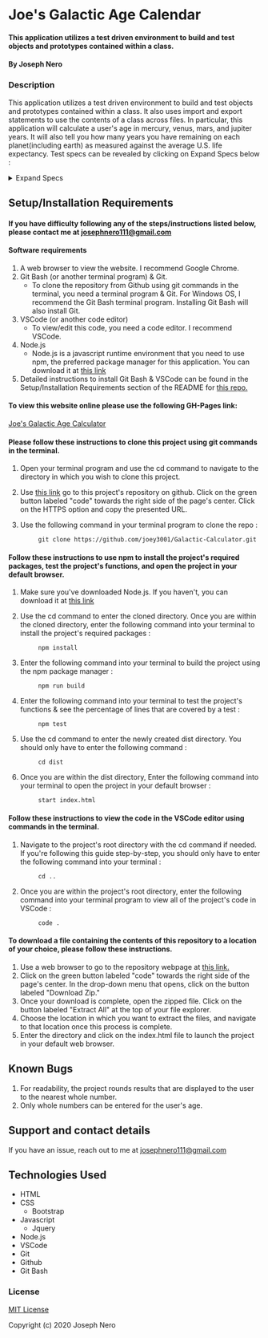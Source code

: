 # Joe's Galactic Age Calendar

#### This application utilizes a test driven environment to build and test objects and prototypes contained within a class. 

#### By Joseph Nero 

### Description

This application utilizes a test driven environment to build and test objects and prototypes contained within a class. It also uses import and export statements to use the contents of a class across files. In particular, this application will calculate a user's age in mercury, venus, mars, and jupiter years. It will also tell you how many years you have remaining on each planet(including earth) as measured  against the average U.S. life expectancy. Test specs can be revealed by clicking on Expand Specs below : 

<details>
<summary>Expand Specs</summary>

| Test | Input | Output |
| :--------------------------- | :--------------------------------- | :---------------- | 
| Age |||
| Should correctly initialize an instance of the Age object | let newAge = new Age() | typeof(newAge) = object| 
| Should correctly create an instance of the Age object with input provided to determine the starting age | let newAge = new Age(20) | newAge.startingAge = 20 | 
| mercuryYears |||
| Should correctly return a user's age in mercury years (A mercury year is .24 earth years) | newAge.startingAge = 20 | newAge.mercuryAge = 20/.24 = 83.33 | 
| venusYears |||
| Should correctly return a user's age in venus years (A venus year is .64 earth years) | newAge.startingAge = 20 | newAge.venusAge = 20/.64 = 31.25 | 
| marsYears |||
| Should correctly return a user's age in mars years (A mars year is 1.88 earth years) | newAge.startingAge = 20 | newAge.marsAge = 20/1.88 = 10.64 | 
| jupiterYears |||
| Should correctly return a user's age in jupiter years (A jupiter year is 11.86 earth years) | newAge.startingAge = 20 | newAge.jupiterAge = 20/11.86 = 1.69 | 
| remainingYears |||
| Should correctly return a user's remaining years as calculated with average life expectancy in the U.S. | newAge.startingAge = 20 | newAge.remainingTime = 78.54 - 20 = 58.54 | 
| If a user has surpassed the average life expectancy, Should correctly return the number of years they have lived past the average life expectancy | newAge.startingAge = 80.54 | newAge.remainingTime = 80.54 - 78.54 = 2 | 
| lifeExpectancyBoolean |||
| If the user's age is less than the average U.S. life expectancy, should return a true boolean value | newAge.startingAge = 20 | newAge.ageBoolean = true | 
| If the user's age is greater than the average U.S. life expectancy, should return a false boolean value | newAge.startingAge = 80 | newAge.ageBoolean = false | 
| lifeExpectancyPrint |||
| If the user's age is less than the average U.S. life expectancy, should apply text to a specified ID | ID = '#selector' , newAge.startingAge = 20| $(ID).text() = Your remaining time on earth: 59 Years | 
| If the user's age is greater than the average U.S. life expectancy, should apply different text to a specified ID | ID = '#selector', newAge.startingAge = 82 | $(ID).text() = WARNING => SUBJECT IS PASSED PROGRAM DETERMINED LIFE SPAN BY 2 YEARS | 
| remainingMercuryYears |||
| Should correctly return a user's remaining years left in mercury years | newAge.startingAge = 20 | newAge.remainingMercuryTime = 58.54/.24 = 243.92 | 
| remainingVenusYears |||
| Should correctly return a user's remaining years left in venus years | newAge.startingAge = 20 | newAge.remainingVenusTime = 58.54/.64 = 91.47 | 
| remainingMarsYears |||
| Should correctly return a user's remaining years left in mars years | newAge.startingAge = 20 | newAge.remainingMarsTime = 58.54/1.88 = 31.14 | 
| remainingJupiterYears |||
| Should correctly return a user's remaining years left in jupiter years | newAge.startingAge = 20 | newAge.remainingJupiterTime = 58.54/11.86 = 4.94 | 

</details>

## Setup/Installation Requirements
#### If you have difficulty following any of the steps/instructions listed below, please contact me at josephnero111@gmail.com 

#### Software requirements 

1. A web browser to view the website. I recommend Google Chrome.
2. Git Bash (or another terminal program) & Git.  
    - To clone the repository from Github using git commands in the terminal, you need a terminal program & Git. For Windows OS, I recommend the Git Bash terminal program. Installing Git Bash will also install Git. 
3. VSCode (or another code editor)
    - To view/edit this code, you need a code editor. I recommend VSCode. 
4. Node.js 
    - Node.js is a javascript runtime environment that you need to use npm, the preferred package manager for this application. You can download it at [this link](https://nodejs.org/en/download/)
5. Detailed instructions to install Git Bash & VSCode can be found in the Setup/Installation Requirements section of the README for [this repo.](https://github.com/joey3001/first-friday-project)

#### To view this website online please use the following GH-Pages link: 

[Joe's Galactic Age Calculator](https://joey3001.github.io/GalacticCalculatorWebPage/)

#### Please follow these instructions to clone this project using git commands in the terminal. 

1. Open your terminal program and use the cd command to navigate to the directory in which you wish to clone this project. 
2. Use [this link](https://github.com/joey3001/Galactic-Calculator) go to this project's repository on github. Click on the green button labeled "code" towards the right side of the page's center. Click on the HTTPS option and copy the presented URL. 
3. Use the following command in your terminal program to clone the repo :

            git clone https://github.com/joey3001/Galactic-Calculator.git

#### Follow these instructions to use npm to install the project's required packages, test the project's functions, and open the project in your default browser. 

1. Make sure you've downloaded Node.js. If you haven't, you can download it at [this link](https://nodejs.org/en/download/)
2. Use the cd command to enter the cloned directory. Once you are within the cloned directory, enter the following command into your terminal to install the project's required packages : 

            npm install

3. Enter the following command into your terminal to build the project using the npm package manager : 

            npm run build

4. Enter the following command into your terminal to test the project's functions & see the percentage of lines that are covered by a test : 

            npm test 

5. Use the cd command to enter the newly created dist directory. You should only have to enter the following command : 

            cd dist

6. Once you are within the dist directory, Enter the following command into your terminal to open the project in your default browser : 

            start index.html

#### Follow these instructions to view the code in the VSCode editor using commands in the terminal. 

1. Navigate to the project's root directory with the cd command if needed. If you're following this guide step-by-step, you should only have to enter the following command into your terminal : 

            cd ..

2. Once you are within the project's root directory, enter the following command into your terminal program to view all of the project's code in VSCode : 

            code . 

#### To download a file containing the contents of this repository to a location of your choice, please follow these instructions. 

1. Use a web browser to go to the repository webpage at [this link.](https://github.com/joey3001/Galactic-Calculator)
2. Click on the green button labeled "code" towards the right side of the page's center. In the drop-down menu that opens, click on the button labeled "Download Zip."
3. Once your download is complete, open the zipped file. Click on the button labeled "Extract All" at the top of your file explorer. 
4. Choose the location in which you want to extract the files, and navigate to that location once this process is complete. 
5. Enter the directory and click on the index.html file to launch the project in your default web browser. 

## Known Bugs

1. For readability, the project rounds results that are displayed to the user to the nearest whole number. 
2. Only whole numbers can be entered for the user's age. 

## Support and contact details

If you have an issue, reach out to me at josephnero111@gmail.com

## Technologies Used

  * HTML 
  * CSS
    - Bootstrap
  * Javascript
    - Jquery 
  * Node.js
  * VSCode 
  * Git
  * Github 
  * Git Bash


### License

[MIT License](https://choosealicense.com/licenses/mit/)

Copyright (c) 2020 Joseph Nero 
